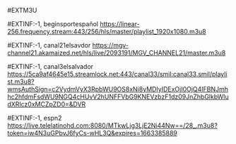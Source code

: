 
#EXTM3U

#EXTINF:-1, beginsportespañol https://linear-256.frequency.stream:443/256/hls/master/playlist_1920x1080.m3u8

#EXTINF:-1, canal21elsavdor
https://mgv-channel21.akamaized.net/hls/live/2093191/MGV_CHANNEL21/master.m3u8

#EXTINF:-1, canal3elsalvador
https://5ca9af4645e15.streamlock.net:443/canal33/smil:canal33.smil/playlist.m3u8?wmsAuthSign=c2VydmVyX3RpbWU9OS8xNi8yMDIyIDExOjI0OjQ4IFBNJmhhc2hfdmFsdWU9NGQ4cHUvV2hUNFFVbG9KNEVzbzF1dz09JnZhbGlkbWludXRlcz0xMCZpZD0=&DVR

#EXTINF:-1, espn2
https://live.telelatinohd.com:8080/MTkwLjg3LjE2Ni44Nw==/28_.m3u8?token=iw4N3uGPbvJ6fyCs-wHL3Q&expires=1663385889

